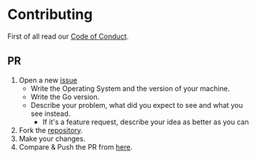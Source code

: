 # Contributing

First of all read our [Code of Conduct](CODE_OF_CONDUCT.md).

## PR

1. Open a new [issue](https://is-basic/issues/new)
	* Write the Operating System and the version of your machine.
	* Write the Go version.
	* Describe your problem, what did you expect to see and what you see instead.
		* If it's a feature request, describe your idea as better as you can
2. Fork the [repository](https://is-basic).
3. Make your changes.
4. Compare & Push the PR from [here](https://is-basic/compare).
